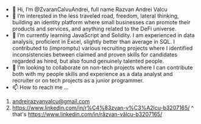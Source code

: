 - 👋 Hi, I’m @ZvaranCalvuAndrei, full name Razvan Andrei Valcu
- 👀 I’m interested in the less traveled road, freedom, lateral thinking, building an identity platform where small businesses can promote their products and services, and anything related to the DeFi universe. 
- 🌱 I’m currently learning JavaScript and Solidity. I am experienced in data analysis, proficient in Excel, slightly better than average in SQL. 
I contributed to (impromptu) various recruiting projects where I identified inconsistencies between claimed and proven skills for candidates regarded as hired, but 
also found genuinely talented people. 
- 💞️ I’m looking to collaborate on non-tech projects where I can contribute both with my people skills and experience as a data analyst and recruiter or on tech projects 
as a junior programmer. 
- 📫 How to reach me ...
1. andreirazvanvalcu@gmail.com
2. https://www.linkedin.com/in/r%C4%83zvan-v%C3%A2lcu-b3207165/
^ that's https://www.linkedin.com/in/răzvan-vâlcu-b3207165/

